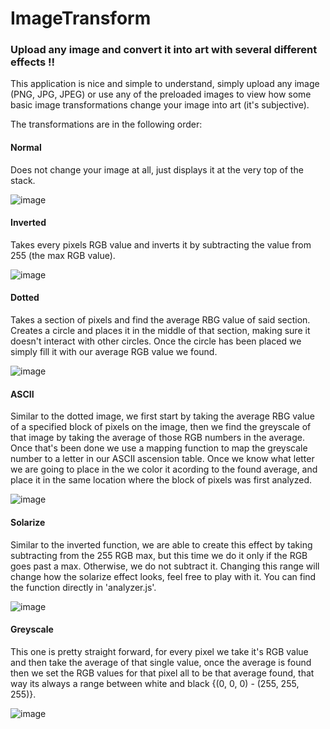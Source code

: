 # ImageTransform

### Upload any image and convert it into art with several different effects !!

This application is nice and simple to understand, simply upload any image (PNG, JPG, JPEG) or use any of the preloaded images to view how some basic image transformations change your image into art (it's subjective). 

The transformations are in the following order: 

#### Normal
Does not change your image at all, just displays it at the very top of the stack.

![image](https://user-images.githubusercontent.com/108653536/235309612-24c39257-d869-49e2-96ed-1f2f01f61997.png)


#### Inverted 
Takes every pixels RGB value and inverts it by subtracting the value from 255 (the max RGB value).

![image](https://user-images.githubusercontent.com/108653536/235309652-dea8e6b3-b4f3-44a5-9390-65291ef76a4a.png)

#### Dotted
Takes a section of pixels and find the average RBG value of said section. Creates a circle and places it in 
the middle of that section, making sure it doesn't interact with other circles. Once the circle has been placed
we simply fill it with our average RGB value we found. 

![image](https://user-images.githubusercontent.com/108653536/235309664-cf89121d-477d-431b-a4b0-55c6a4b26027.png)

#### ASCII
Similar to the dotted image, we first start by taking the average RBG value of a specified block of pixels on the image, 
then we find the greyscale of that image by taking the average of those RGB numbers in the average. Once that's been done
we use a mapping function to map the greyscale number to a letter in our ASCII ascension table. Once we know what letter
we are going to place in the <canvas> we color it acording to the found average, and place it in the same location where
the block of pixels was first analyzed. 

![image](https://user-images.githubusercontent.com/108653536/235309675-b629faef-4556-4b13-9c8f-b79b79ee4a40.png)

#### Solarize 
Similar to the inverted function, we are able to create this effect by taking subtracting from the 255 RGB max, but this time
we do it only if the RGB goes past a max. Otherwise, we do not subtract it. Changing this range will change how the solarize 
effect looks, feel free to play with it. You can find the function directly in 'analyzer.js'.

![image](https://user-images.githubusercontent.com/108653536/235309694-eb1ee102-16c0-4715-9223-698846f7e26d.png)

#### Greyscale
This one is pretty straight forward, for every pixel we take it's RGB value and then take the average of that single value, 
once the average is found then we set the RGB values for that pixel all to be that average found, that way its always a range
between white and black {(0, 0, 0) - (255, 255, 255)}.

![image](https://user-images.githubusercontent.com/108653536/235309715-bac1de5c-94f5-4c73-9262-e22724a8f2d2.png)
